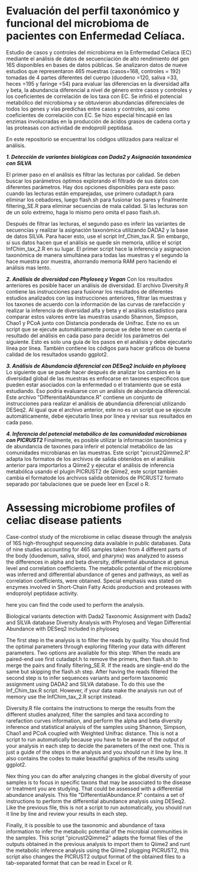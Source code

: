 # Evaluación del perfil taxonómico y funcional del microbioma de pacientes con Enfermedad Celíaca.

Estudio de casos y controles del microbioma en la Enfermedad Celíaca (EC) mediante el análisis de datos de secuenciación de alto rendimiento del gen 16S disponibles en bases de datos públicas. Se analizaron datos de nueve estudios que representaron 465 muestras (casos=168, controles = 192) tomadas de 4 partes diferentes del cuerpo (duodeno =120, saliva =33, heces =195 y faringe =54) para evaluar las diferencias en la diversidad alfa y beta, la abundancia diferencial a nivel de género entre casos y controles y los coeficientes de correlación de los taxa con EC. Se infirió el potencial metabólico del microbioma y se obtuvieron abundancias diferenciales de todos los  genes y vías predichas entre casos y controles, así como coeficientes de correlación con EC. Se hizo especial hincapié en las enzimas involucradas en la producción de ácidos grasos de cadena corta y las proteasas con actividad de endoprolil peptidasa. 

En este repositorio se encuentral los códigos utilizados para realizar el análisis.

***1. Detección de variantes biológicas con Dada2 y Asignación taxonómica con SILVA***

El primer paso en el análisis es filtrar las lecturas por calidad. Se deben buscar los parámetros óptimos explorando el filtrado de sus datos con diferentes parámetros. Hay dos opciones disponibles para este paso: cuando las lecturas están emparejadas, use primero cutadapt.h para eliminar los cebadores, luego flash.sh para fusionar los pares y finalmente filtering_SE.R para eliminar secuencias de mala calidad. Si las lecturas son de un solo extremo, haga lo mismo pero omita el paso flash.sh. 

Después de filtrar las lecturas, el segundo paso es inferir las variantes de secuencias y realizar la asignación taxonómica utilizando DADA2 y la base de datos SILVA. Para hacer esto, use el script Inf_Chim_tax.R. Sin embargo, si sus datos hacen que el análisis se quede sin memoria, utilice el script InfChim_tax_2.R en su lugar. El primer script hace la inferencia y asignacion taxonómica de manera simultánea para todas las muestras y el segundo la hace muestra por muestra, ahorrando memoria RAM pero haciendo el análisis mas lento.

***2. Análisis de diversidad con Phyloseq y Vegan***
Con los resultados anteriores es posible hacer un análisis de diversidad. El archivo Diversity.R contiene las instrucciones para fusionar los resultados de diferentes estudios analizados con las instrucciones anteriores, filtrar las muestras y los taxones de acuerdo con la información de las curvas de rarefacción y realizar la inferencia de diversidad alfa y beta y el análisis estadístico para comparar estos valores entre las muestras usando Shannon, Simpson, Chao1 y PCoA junto con Distancia ponderada de Unifrac. Este no es un script que se ejecute automáticamente porque se debe tener en cuenta el resultado del análisis en cada paso para decidir los parámetros del siguiente. Esto es solo una guía de los pasos en el análisis y debe ejecutarlo línea por línea. También contiene los códigos para hacer gráficos de buena calidad de los resultados usando ggplot2.

***3. Análisis de Abundancia diferencial con DESeq2 incluido en phyloseq***
Lo siguiente que se puede hacer después de analizar los cambios en la diversidad global de las muestras es enfocarse en taxones específicos que pueden estar asociados con la enfermedad o el tratamiento que se está estudiando. Eso podría evaluarse con un análisis de abundancia diferencial. Este archivo "DifferentialAbundance.R" contiene un conjunto de instrucciones para realizar el análisis de abundancia diferencial utilizando DESeq2. Al igual que el archivo anterior, este no es un script que se ejecute automáticamente, debe ejecutarlo línea por línea y revisar sus resultados en cada paso.

***4. Inferencia del potencial metabólico de las comunidadad microbianas con PICRUST2***
Finalmente, es posible utilizar la información taxonómica y de abundancia de taxones para inferir el potencial metabólico de las comunidades microbianas en las muestras. Este script "picrust2Qimme2.R" adapta los formatos de los archivos de salida obtenidos en el análisis anterior para importarlos a Qiime2 y ejecutar el análisis de inferencia metabólica usando el plugin PICRUST2 de Qiime2, este script también cambia el formatode  los archivos salida  obtenidos de PICRUST2 formato separado por tabulaciones que se puede leer en Excel o R.



# Assessing microbiome profiles of celiac disease patients

Case-control study of the microbiome in celiac disease through the analysis of 16S high-throughput sequencing data available in public databases. Data of nine studies accounting for 465 samples taken from 4 different parts of the body (duodenum, saliva, stool, and pharynx) was analyzed to assess the differences in alpha and beta diversity, differential abundance at genus level and correlation coefficients. The metabolic potential of the microbiome was inferred and differential abundance of genes and pathways, as well as correlation coefficients, were obtained. Special emphasis was stated on enzymes involved in Short-Chain Fatty Acids production and proteases with endoprolyl peptidase activity.

here you can find the code used to perform the analysis.

Biological variants detection with Dada2
Taxonomic Assignment with Dada2 and SILVA database
Diversity Analysis with Phyloseq and Vegan
Differential Abundance with DESeq2 included in phyloseq

The first step in the analysis is to filter the reads by quality. You should find the optimal parameters through exploring filtering your data with different parameters. Two options are available for this step: When the reads are paired-end use first cutadapt.h to remove the primers, then flash.sh to merge the pairs and finally filtering_SE.R. If the reads are single-end do the same but skipping the flash.sh step. After having the reads filtered the second step is to infer sequences variants and perform taxonomic assignment using DADA2 and SILVA database. To do this use the Inf_Chim_tax.R script. However, if your data make the analysis run out of memory use the InfChim_tax_2.R script instead.

Diversity.R file contains the instructions to merge the results from the different studies analyzed, filter the samples and taxa according to rarefaction curves information, and perform the alpha and beta diversity inference and statistical analysis of the samples using Shannon, Simpson, Chao1 and  PCoA coupled with Weighted Unifrac distance. This is not a script to run automatically because you have to be aware of the output of your analysis in each step to decide the parameters of the next one. This is just a guide of the steps in the analysis and you should run it line by line. It also contains the codes to make beautiful graphics of the results using ggplot2.

Nex thing you can do after analyzing changes in the global diversity of your samples is to focus in specific taxons that may be associated to the disease or treatment you are studying. That could be assessed with a differential abundance analysis. This file "DifferentialAbundance.R" contains a set of instructions to perform the differential abundance analysis using DESeq2. Like the previous file, this is not a script to run automatically, you should run it line by line and review your results in each step.

Finally, it is possible to use the taxonomic and abundance of taxa information to infer the metabolic potential of the microbial communities in the samples. This script "picrust2Qimme2" adapts the format files of the outputs obtained in the previous analysis to import them to Qiime2 and runt the metabolic inference analysis using the Qiime2 plugging PICRUST2, this script also changes the PICRUST2 output format of the obtained files to a tab-separated format that can be read in Excel or R.
